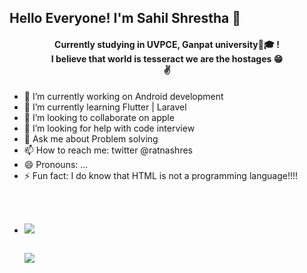 

<h2> Hello Everyone! I'm Sahil Shrestha 👋</h2>

  <center>

<h4 style="text-align: center"> Currently studying in UVPCE, Ganpat university🏫🎓 !<br>
I believe that world is tesseract we are the hostages 😁<br>
 ✌️</h4>
  </center>



- 🔭 I’m currently working on Android development
- 🌱 I’m currently learning Flutter | Laravel
- 👯 I’m looking to collaborate on apple
- 🤔 I’m looking for help with code interview
- 💬 Ask me about Problem solving
- 📫 How to reach me: twitter @ratnashres
- 😄 Pronouns: ...
- ⚡ Fun fact: I do know that HTML is not a programming language!!!!


<br><br>
- <img src="https://github.com/TheDudeThatCode/TheDudeThatCode/blob/master/Assets/Earth.gif"><br><br>

  <img src = "https://github-readme-stats.vercel.app/api?username=sthShres&&show_icons=true&title_color=ffffff&icon_color=bb2acf&text_color=daf7dc&bg_color=151515">
